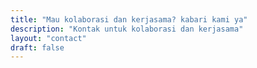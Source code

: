 ```yaml
---
title: "Mau kolaborasi dan kerjasama? kabari kami ya"
description: "Kontak untuk kolaborasi dan kerjasama"
layout: "contact"
draft: false
---
```

